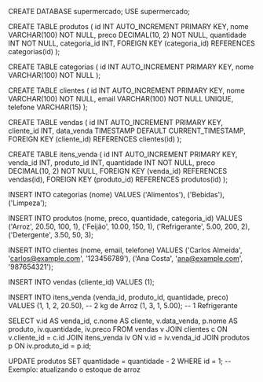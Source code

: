 CREATE DATABASE supermercado;
USE supermercado;

CREATE TABLE produtos (
    id INT AUTO_INCREMENT PRIMARY KEY,
    nome VARCHAR(100) NOT NULL,
    preco DECIMAL(10, 2) NOT NULL,
    quantidade INT NOT NULL,
    categoria_id INT,
    FOREIGN KEY (categoria_id) REFERENCES categorias(id)
);

CREATE TABLE categorias (
    id INT AUTO_INCREMENT PRIMARY KEY,
    nome VARCHAR(100) NOT NULL
);

CREATE TABLE clientes (
    id INT AUTO_INCREMENT PRIMARY KEY,
    nome VARCHAR(100) NOT NULL,
    email VARCHAR(100) NOT NULL UNIQUE,
    telefone VARCHAR(15)
);

CREATE TABLE vendas (
    id INT AUTO_INCREMENT PRIMARY KEY,
    cliente_id INT,
    data_venda TIMESTAMP DEFAULT CURRENT_TIMESTAMP,
    FOREIGN KEY (cliente_id) REFERENCES clientes(id)
);

CREATE TABLE itens_venda (
    id INT AUTO_INCREMENT PRIMARY KEY,
    venda_id INT,
    produto_id INT,
    quantidade INT NOT NULL,
    preco DECIMAL(10, 2) NOT NULL,
    FOREIGN KEY (venda_id) REFERENCES vendas(id),
    FOREIGN KEY (produto_id) REFERENCES produtos(id)
);

INSERT INTO categorias (nome) VALUES ('Alimentos'), ('Bebidas'), ('Limpeza');

INSERT INTO produtos (nome, preco, quantidade, categoria_id) VALUES 
('Arroz', 20.50, 100, 1),
('Feijão', 10.00, 150, 1),
('Refrigerante', 5.00, 200, 2),
('Detergente', 3.50, 50, 3);

INSERT INTO clientes (nome, email, telefone) VALUES 
('Carlos Almeida', 'carlos@example.com', '123456789'),
('Ana Costa', 'ana@example.com', '987654321');

INSERT INTO vendas (cliente_id) VALUES (1);

INSERT INTO itens_venda (venda_id, produto_id, quantidade, preco) VALUES 
(1, 1, 2, 20.50),  -- 2 kg de Arroz
(1, 3, 1, 5.00);   -- 1 Refrigerante

SELECT v.id AS venda_id, c.nome AS cliente, v.data_venda, 
       p.nome AS produto, iv.quantidade, iv.preco
FROM vendas v
JOIN clientes c ON v.cliente_id = c.id
JOIN itens_venda iv ON v.id = iv.venda_id
JOIN produtos p ON iv.produto_id = p.id;

UPDATE produtos 
SET quantidade = quantidade - 2 
WHERE id = 1;  -- Exemplo: atualizando o estoque de arroz

